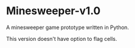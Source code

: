 # Minesweeper-v1.0

A minesweeper game prototype written in Python.

This version doesn't have option to flag cells.
